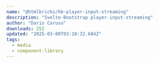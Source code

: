 ```yaml
---
name: "@htmlbricks/hb-player-input-streaming"
description: "Svelte-Bootstrap player-input-streaming"
author: "Dario Caruso"
downloads: 252
updated: "2025-03-09T03:10:32.684Z"
tags: 
  - media
  - component-library
---
```

